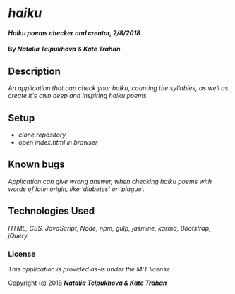 # _haiku_

#### _Haiku poems checker and creator, 2/8/2018_

#### By _**Natalia Telpukhova & Kate Trahan**_

## Description

_An application that can check your haiku, counting the syllables, as well as create it's own deep and inspiring haiku poems._

## Setup

* _clone repository_
* _open index.html in browser_

## Known bugs

_Application can give wrong answer, when checking haiku poems with words of latin origin, like 'diabetes' or 'plague'._

## Technologies Used

_HTML, CSS, JavaScript, Node, npm, gulp, jasmine, karma, Bootstrap, jQuery_

### License
*This application is provided as-is under the MIT license.*

Copyright (c) 2018 ****_Natalia Telpukhova & Kate Trahan_****
